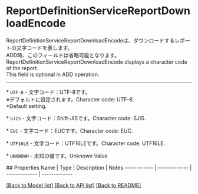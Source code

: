 # ReportDefinitionServiceReportDownloadEncode

<div lang=\"ja\">ReportDefinitionServiceReportDownloadEncodeは、ダウンロードするレポートの文字コードを表します。<br> ADD時、このフィールドは省略可能となります。</div> <div lang=\"en\">ReportDefinitionServiceReportDownloadEncode displays a character code of the report.<br> This field is optional in ADD operation.</div> <hr> <p>* <code>UTF-8</code> - <span lang=\"ja\">文字コード：UTF-8です。<br>※デフォルトに設定されます。</span><span lang=\"en\">Character code: UTF-8.<br>*Default setting.</span></p> <p>* <code>SJIS</code> - <span lang=\"ja\">文字コード：Shift-JISです。</span><span lang=\"en\">Character code: SJIS.</span></p> <p>* <code>EUC</code> - <span lang=\"ja\">文字コード：EUCです。</span><span lang=\"en\">Character code: EUC.</span></p> <p>* <code>UTF16LE</code> - <span lang=\"ja\">文字コード：UTF16LEです。</span><span lang=\"en\">Character code: UTF16LE.</span></p> <p>* <code>UNKNOWN</code> - <span lang=\"ja\">未知の値です。</span><span lang=\"en\">Unknown Value</span></p> 
## Properties
Name | Type | Description | Notes
------------ | ------------- | ------------- | -------------

[[Back to Model list]](../README.md#documentation-for-models) [[Back to API list]](../README.md#documentation-for-api-endpoints) [[Back to README]](../README.md)


